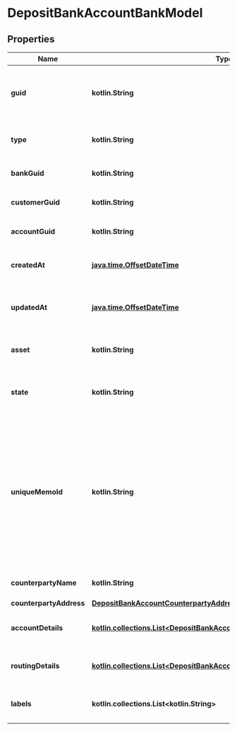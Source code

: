 
# DepositBankAccountBankModel

## Properties
Name | Type | Description | Notes
------------ | ------------- | ------------- | -------------
**guid** | **kotlin.String** | Auto-generated unique identifier for the identity verification. |  [optional]
**type** | **kotlin.String** | The account type; one of main or sub_account. |  [optional]
**bankGuid** | **kotlin.String** | The address&#39; bank identifier. |  [optional]
**customerGuid** | **kotlin.String** | The address&#39; customer identifier. |  [optional]
**accountGuid** | **kotlin.String** | The address&#39; account identifier. |  [optional]
**createdAt** | [**java.time.OffsetDateTime**](java.time.OffsetDateTime.md) | ISO8601 datetime the record was created at. |  [optional]
**updatedAt** | [**java.time.OffsetDateTime**](java.time.OffsetDateTime.md) | ISO8601 datetime the record was last updated at. |  [optional]
**asset** | **kotlin.String** | The asset the transfer is related to, e.g., USD. |  [optional]
**state** | **kotlin.String** | The state of the address; one of storing or created. |  [optional]
**uniqueMemoId** | **kotlin.String** | The unique memo identifier for the address. This is used to identify the recipient when sending funds to the account. This value MUST be included in all wire transfers to this account. |  [optional]
**counterpartyName** | **kotlin.String** | The name of the account holder. |  [optional]
**counterpartyAddress** | [**DepositBankAccountCounterpartyAddressBankModel**](DepositBankAccountCounterpartyAddressBankModel.md) |  |  [optional]
**accountDetails** | [**kotlin.collections.List&lt;DepositBankAccountAccountDetailsInnerBankModel&gt;**](DepositBankAccountAccountDetailsInnerBankModel.md) | The account details for the bank account. |  [optional]
**routingDetails** | [**kotlin.collections.List&lt;DepositBankAccountRoutingDetailsInnerBankModel&gt;**](DepositBankAccountRoutingDetailsInnerBankModel.md) | The account details for the bank account. |  [optional]
**labels** | **kotlin.collections.List&lt;kotlin.String&gt;** | The labels associated with the address. |  [optional]




